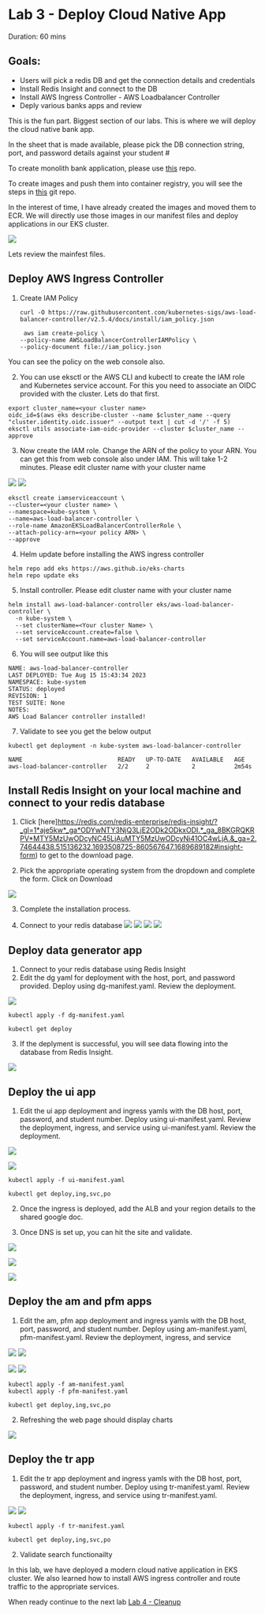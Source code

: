 # Lab 3 - Deploy Cloud Native App

Duration: 60 mins

## Goals:
- Users will pick a redis DB and get the connection details and credentials
- Install Redis Insight and connect to the DB
- Install AWS Ingress Controller - AWS Loadbalancer Controller
- Deply various banks apps and review 

This is the fun part. Biggest section of our labs. This is where we will deploy the cloud native bank app.

In the sheet that is made available, please pick the DB connection string, port, and password details against your student #


	
  To create monolith bank application, please use [this](https://github.com/Redislabs-Solution-Architects/redisbank) repo.
  
  To create images and push them into container registry, you will see the steps in [this](https://github.com/Redislabs-Solution-Architects/redisbank-microservices) git repo.

  In the interest of time, I have already created the images and moved them to ECR. We will directly use those images in our manifest files and deploy applications in our EKS cluster.

  ![](images/ecr-images.png)

Lets review the mainfest files.


## Deploy AWS Ingress Controller
1. Create IAM Policy
    ```
    curl -O https://raw.githubusercontent.com/kubernetes-sigs/aws-load-balancer-controller/v2.5.4/docs/install/iam_policy.json

     aws iam create-policy \
    --policy-name AWSLoadBalancerControllerIAMPolicy \
    --policy-document file://iam_policy.json
    ```

You can see the policy on the web console also.

2. You can use eksctl or the AWS CLI and kubectl to create the IAM role and Kubernetes service account. For this you need to associate an OIDC provided with the cluster. Lets do that first.

  ```
  export cluster_name=<your cluster name>
  oidc_id=$(aws eks describe-cluster --name $cluster_name --query "cluster.identity.oidc.issuer" --output text | cut -d '/' -f 5)
  eksctl utils associate-iam-oidc-provider --cluster $cluster_name --approve
  ```

3. Now create the IAM role. Change the ARN of the policy to your ARN. You can get this from web console also under IAM.   This will take 1-2 minutes.
Please edit cluster name  with your cluster name

  ![](images/arn-search.png)
  ![](images/find-arn.png)


  ```
  eksctl create iamserviceaccount \
  --cluster=<your cluster name> \
  --namespace=kube-system \
  --name=aws-load-balancer-controller \
  --role-name AmazonEKSLoadBalancerControllerRole \
  --attach-policy-arn=<your policy ARN> \
  --approve
  ```
4. Helm update before installing the AWS ingress controller
```
helm repo add eks https://aws.github.io/eks-charts
helm repo update eks
```

5. Install controller. Please edit cluster name  with your cluster name
```
helm install aws-load-balancer-controller eks/aws-load-balancer-controller \
  -n kube-system \
  --set clusterName=<Your cluster Name> \
  --set serviceAccount.create=false \
  --set serviceAccount.name=aws-load-balancer-controller
```

6. You will see output like this 

```
NAME: aws-load-balancer-controller
LAST DEPLOYED: Tue Aug 15 15:43:34 2023
NAMESPACE: kube-system
STATUS: deployed
REVISION: 1
TEST SUITE: None
NOTES:
AWS Load Balancer controller installed!
```

7. Validate to see you get the below output
```
kubectl get deployment -n kube-system aws-load-balancer-controller
```
```
NAME                           READY   UP-TO-DATE   AVAILABLE   AGE
aws-load-balancer-controller   2/2     2            2           2m54s
```

## Install Redis Insight on your local machine and connect to your redis database

1. Click [here]https://redis.com/redis-enterprise/redis-insight/?_gl=1*aje5kw*_ga*ODYwNTY3NjQ3LjE2ODk2ODkxODI.*_ga_8BKGRQKRPV*MTY5MzUwODcyNC45LjAuMTY5MzUwODcyNi41OC4wLjA.&_ga=2.74644438.515136232.1693508725-860567647.1689689182#insight-form) to get to the download page.

2. Pick the appropriate operating system from the dropdown and complete the form. Click on Download

  ![](images/ri-download.png)

3. Complete the installation process. 

4. Connect to your redis database
![](images/insight-1.png)
![](images/insight-2.png)
![](images/insight-connect.png)
![](images/insight-empty.png)



## Deploy data generator app 

1. Connect to your redis database using  Redis Insight
2. Edit the dg yaml for deployment with the host, port, and password provided. Deploy using dg-manifest.yaml. Review the deployment.

![](images/dg-deploy.png)


```
kubectl apply -f dg-manifest.yaml
```
```
kubectl get deploy
```


3. If the deplyment is successful, you will see data flowing into the database from Redis Insight.

![](images/insight-keys.png)

## Deploy the ui app

1. Edit the ui app deployment and ingress yamls with the DB host, port, password, and student number. 
Deploy using ui-manifest.yaml. Review the deployment, ingress, and service using ui-manifest.yaml. 
Review the deployment.


![](images/ui-deploy.png)

![](images/ui-ingress.png)

```
kubectl apply -f ui-manifest.yaml
```
```
kubectl get deploy,ing,svc,po
```

2. Once the ingress is deployed, add the ALB and your region details to the shared google doc.

3. Once DNS is set up, you can hit the site and validate.

![](images/login-page.png)

![](images/ui-display.png)

![](images/ui-fetch.png)
## Deploy the am and pfm apps

1. Edit the am, pfm app deployment and ingress yamls with the DB host, port, password, and student number. Deploy using am-manifest.yaml, pfm-manifest.yaml. Review the deployment, ingress, and service


![](images/pfm-deploy.png)
![](images/pfm-ingress.png)


![](images/am-deploy.png)
![](images/am-ingress.png)

```
kubectl apply -f am-manifest.yaml
kubectl apply -f pfm-manifest.yaml
```
```
kubectl get deploy,ing,svc,po
```

2. Refreshing the web page should display charts 

![](images/full-app.png)

## Deploy the tr app

1. Edit the tr app deployment and ingress yamls with the DB host, port, password, and student number. Deploy using tr-manifest.yaml. Review the deployment, ingress, and service using tr-manifest.yaml. 

![](images/tr-deploy.png)
![](images/tr-ingress.png)


```
kubectl apply -f tr-manifest.yaml
```
```
kubectl get deploy,ing,svc,po
```

2. Validate search functionailty



In this lab, we have deployed a modern cloud native application in EKS cluster. We also learned how to install AWS ingress controller and route traffic to the appropriate services.

When ready continue to the next lab [Lab 4 - Cleanup](Lab%204%20-%20Cleanup)